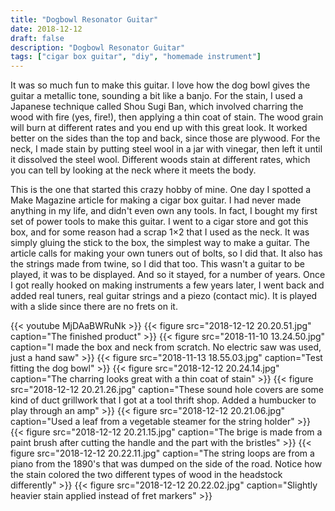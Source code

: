 ```yaml
---
title: "Dogbowl Resonator Guitar"
date: 2018-12-12
draft: false
description: "Dogbowl Resonator Guitar"
tags: ["cigar box guitar", "diy", "homemade instrument"]
---
```

It was so much fun to make this guitar. I love how the dog bowl gives the guitar a metallic tone, sounding a bit like a banjo. For the stain, I used a Japanese technique called Shou Sugi Ban, which involved charring the wood with fire (yes, fire!), then applying a thin coat of stain. The wood grain will burn at different rates and you end up with this great look. It worked better on the sides than the top and back, since those are plywood. For the neck, I made stain by putting steel wool in a jar with vinegar, then left it until it dissolved the steel wool. Different woods stain at different rates, which you can tell by looking at the neck where it meets the body.

This is the one that started this crazy hobby of mine. One day I spotted a Make Magazine article for making a cigar box guitar. I had never made anything in my life, and didn't even own any tools. In fact, I bought my first set of power tools to make this guitar. I went to a cigar store and got this box, and for some reason had a scrap 1×2 that I used as the neck. It was simply gluing the stick to the box, the simplest way to make a guitar. The article calls for making your own tuners out of bolts, so I did that. It also has the strings made from twine, so I did that too. This wasn't a guitar to be played, it was to be displayed. And so it stayed, for a number of years. Once I got really hooked on making instruments a few years later, I went back and added real tuners, real guitar strings and a piezo (contact mic). It is played with a slide since there are no frets on it.

{{< youtube MjDAaBWRuNk >}}
{{< figure src="2018-12-12 20.20.51.jpg" caption="The finished product" >}}
{{< figure src="2018-11-10 13.24.50.jpg" caption="I made the box and neck from scratch. No electric saw was used, just a hand saw" >}}
{{< figure src="2018-11-13 18.55.03.jpg" caption="Test fitting the dog bowl" >}}
{{< figure src="2018-12-12 20.24.14.jpg" caption="The charring looks great with a thin coat of stain" >}}
{{< figure src="2018-12-12 20.21.26.jpg" caption="These sound hole covers are some kind of duct grillwork that I got at a tool thrift shop. Added a humbucker to play through an amp" >}}
{{< figure src="2018-12-12 20.21.06.jpg" caption="Used a leaf from a vegetable steamer for the string holder" >}}
{{< figure src="2018-12-12 20.21.15.jpg" caption="The brige is made from a paint brush after cutting the handle and the part with the bristles" >}}
{{< figure src="2018-12-12 20.22.11.jpg" caption="The string loops are from a piano from the 1890's that was dumped on the side of the road. Notice how the stain colored the two different types of wood in the headstock differently" >}}
{{< figure src="2018-12-12 20.22.02.jpg" caption="Slightly heavier stain applied instead of fret markers" >}}
